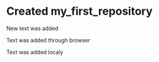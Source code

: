 ﻿# Created my_first_repository

New text was added

Text was added through browser

Text was added localy
